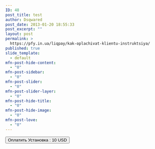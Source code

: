 ```yaml
---
ID: 48
post_title: test
author: Dsqwared
post_date: 2013-01-20 18:55:33
post_excerpt: ""
layout: post
permalink: >
  https://pfy.in.ua/liqpay/kak-oplachivat-klientu-instruktsiya/
published: true
slide_template:
  - default
mfn-post-hide-content:
  - "0"
mfn-post-sidebar:
  - "0"
mfn-post-slider:
  - "0"
mfn-post-slider-layer:
  - "0"
mfn-post-hide-title:
  - "0"
mfn-post-hide-image:
  - "0"
mfn-post-love:
  - "0"
---
```

 <form  action='https://pfy.in.ua/liqpay/wp-content/plugins/liqpay_wordpress/liqpay-form.php' method='POST'>	<input type='hidden' name='date' value='".date("d.m.Y H:i:s" )."' required/><input type='hidden' name='fio' value='' required/><input type='hidden' name='plata' value='Установку'> <input type='hidden' name='paid'  value='10'/><input type='hidden' name='menu'  value='USD'/><input type='hidden' name='liqpay_product_id'  value=''/>	<input class='btn' type='submit' value='Оплатить Установка : 10 USD' > </form>